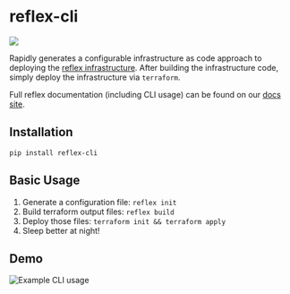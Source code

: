 # reflex-cli

![](https://github.com/cloudmitigator/reflex-cli/workflows/reflex-cli/badge.svg)

Rapidly generates a configurable infrastructure as code approach to deploying the [reflex infrastructure](https://github.com/cloudmitigator/reflex-engine). After building the infrastructure code, simply deploy the infrastructure via `terraform`. 

Full reflex documentation (including CLI usage) can be found on our [docs site](https://docs.cloudmitigator.com).

## Installation

`pip install reflex-cli`

## Basic Usage

1. Generate a configuration file: `reflex init` 
2. Build terraform output files: `reflex build`
3. Deploy those files: `terraform init && terraform apply`
4. Sleep better at night! 

## Demo

![Example CLI usage](/docs/_static/reflex_cli.gif)

